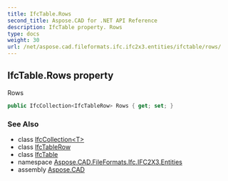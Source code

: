 ```yaml
---
title: IfcTable.Rows
second_title: Aspose.CAD for .NET API Reference
description: IfcTable property. Rows
type: docs
weight: 30
url: /net/aspose.cad.fileformats.ifc.ifc2x3.entities/ifctable/rows/
---
```

## IfcTable.Rows property

Rows

```csharp
public IfcCollection<IfcTableRow> Rows { get; set; }
```

### See Also

* class [IfcCollection&lt;T&gt;](../../../aspose.cad.fileformats.ifc/ifccollection-1/)
* class [IfcTableRow](../../ifctablerow/)
* class [IfcTable](../)
* namespace [Aspose.CAD.FileFormats.Ifc.IFC2X3.Entities](../../ifctable/)
* assembly [Aspose.CAD](../../../)


